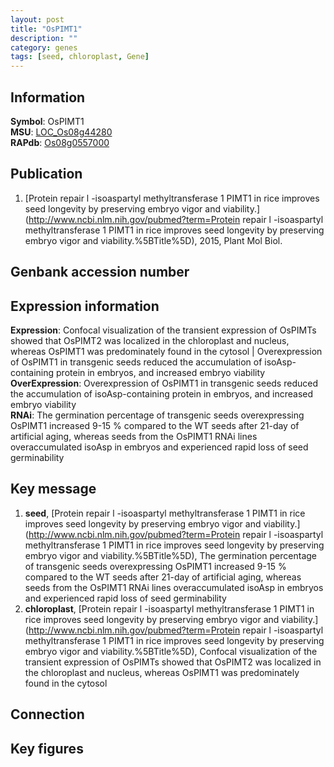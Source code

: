 ```yaml
---
layout: post
title: "OsPIMT1"
description: ""
category: genes
tags: [seed, chloroplast, Gene]
---
```


## Information
__Symbol__: OsPIMT1  
__MSU__: [LOC_Os08g44280](http://rice.plantbiology.msu.edu/cgi-bin/ORF_infopage.cgi?orf=LOC_Os08g44280)  
__RAPdb__: [Os08g0557000](http://rapdb.dna.affrc.go.jp/viewer/gbrowse_details/irgsp1?name=Os08g0557000)  

## Publication
1. [Protein repair l -isoaspartyl methyltransferase 1 PIMT1 in rice improves seed longevity by preserving embryo vigor and viability.](http://www.ncbi.nlm.nih.gov/pubmed?term=Protein repair l -isoaspartyl methyltransferase 1 PIMT1 in rice improves seed longevity by preserving embryo vigor and viability.%5BTitle%5D), 2015, Plant Mol Biol.

## Genbank accession number

## Expression information
__Expression__: Confocal visualization of the transient expression of OsPIMTs showed that OsPIMT2 was localized in the chloroplast and nucleus, whereas OsPIMT1 was predominately found in the cytosol |  Overexpression of OsPIMT1 in transgenic seeds reduced the accumulation of isoAsp-containing protein in embryos, and increased embryo viability  
__OverExpression__: Overexpression of OsPIMT1 in transgenic seeds reduced the accumulation of isoAsp-containing protein in embryos, and increased embryo viability  
__RNAi__: The germination percentage of transgenic seeds overexpressing OsPIMT1 increased 9-15 % compared to the WT seeds after 21-day of artificial aging, whereas seeds from the OsPIMT1 RNAi lines overaccumulated isoAsp in embryos and experienced rapid loss of seed germinability  

## Key message
1. __seed__, [Protein repair l -isoaspartyl methyltransferase 1 PIMT1 in rice improves seed longevity by preserving embryo vigor and viability.](http://www.ncbi.nlm.nih.gov/pubmed?term=Protein repair l -isoaspartyl methyltransferase 1 PIMT1 in rice improves seed longevity by preserving embryo vigor and viability.%5BTitle%5D),  The germination percentage of transgenic seeds overexpressing OsPIMT1 increased 9-15 % compared to the WT seeds after 21-day of artificial aging, whereas seeds from the OsPIMT1 RNAi lines overaccumulated isoAsp in embryos and experienced rapid loss of seed germinability
2. __chloroplast__, [Protein repair l -isoaspartyl methyltransferase 1 PIMT1 in rice improves seed longevity by preserving embryo vigor and viability.](http://www.ncbi.nlm.nih.gov/pubmed?term=Protein repair l -isoaspartyl methyltransferase 1 PIMT1 in rice improves seed longevity by preserving embryo vigor and viability.%5BTitle%5D),  Confocal visualization of the transient expression of OsPIMTs showed that OsPIMT2 was localized in the chloroplast and nucleus, whereas OsPIMT1 was predominately found in the cytosol

## Connection

## Key figures


